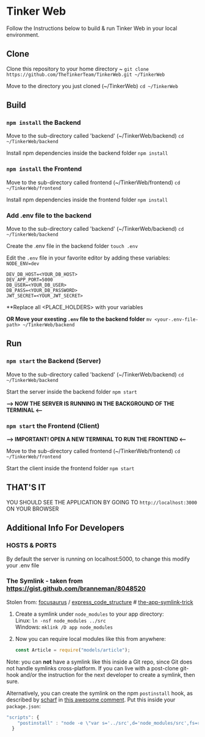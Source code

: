 # Tinker Web

Follow the Instructions below to build & run Tinker Web in your local environment.

## Clone

Clone this repository to your home directory ~
`git clone https://github.com/TheTinkerTeam/TinkerWeb.git ~/TinkerWeb`

Move to the directory you just cloned (~/TinkerWeb)
`cd ~/TinkerWeb`

## Build

### `npm install` the Backend

Move to the sub-directory called 'backend' (~/TinkerWeb/backend)
`cd ~/TinkerWeb/backend`

Install npm dependencies inside the backend folder
`npm install`

### `npm install` the Frontend

Move to the sub-directory called frontend (~/TinkerWeb/frontend)
`cd ~/TinkerWeb/frontend`

Install npm dependencies inside the frontend folder
`npm install`

### Add .env file to the backend

Move to the sub-directory called 'backend' (~/TinkerWeb/backend)
`cd ~/TinkerWeb/backend`

Create the .env file in the backend folder
`touch .env`

Edit the `.env` file in your favorite editor by adding these variables:
`NODE_ENV=dev`

```
DEV_DB_HOST=<YOUR_DB_HOST>
DEV_APP_PORT=5000
DB_USER=<YOUR_DB_USER>
DB_PASS=<YOUR_DB_PASSWORD>
JWT_SECRET=<YOUR_JWT_SECRET>
```
\*\*Replace all <PLACE_HOLDERS> with your variables

**OR Move your exesting `.env` file to the backend folder**
`mv <your-.env-file-path> ~/TinkerWeb/backend`

## Run

### `npm start` the Backend (Server)

Move to the sub-directory called 'backend' (~/TinkerWeb/backend)
`cd ~/TinkerWeb/backend`

Start the server inside the backend folder
`npm start`

**--> NOW THE SERVER IS RUNNING IN THE BACKGROUND OF THE TERMINAL <--**

### `npm start` the Frontend (Client)

**--> IMPORTANT! OPEN A NEW TERMINAL TO RUN THE FRONTEND <--**

Move to the sub-directory called frontend (~/TinkerWeb/frontend)
`cd ~/TinkerWeb/frontend`

Start the client inside the frontend folder
`npm start`

## THAT'S IT

YOU SHOULD SEE THE APPLICATION BY GOING TO `http://localhost:3000` ON YOUR BROWSER

## Additional Info For Developers

### HOSTS & PORTS

By default the server is running on localhost:5000, to change this modify your .env file

### The Symlink - taken from https://gist.github.com/branneman/8048520

Stolen from: [focusaurus](https://github.com/focusaurus) / [express_code_structure](https://github.com/focusaurus/express_code_structure) # [the-app-symlink-trick](https://github.com/focusaurus/express_code_structure#the-app-symlink-trick)

1. Create a symlink under `node_modules` to your app directory:  
   Linux: `ln -nsf node_modules ../src`  
   Windows: `mklink /D app node_modules`

2. Now you can require local modules like this from anywhere:
   ```js
   const Article = require("models/article");
   ```

Note: you can **not** have a symlink like this inside a Git repo, since Git does not handle symlinks cross-platform. If you can live with a post-clone git-hook and/or the instruction for the next developer to create a symlink, then sure.

Alternatively, you can create the symlink on the npm `postinstall` hook, as described by [scharf](https://github.com/scharf) in [this awesome comment](https://gist.github.com/branneman/8048520#gistcomment-1412502). Put this inside your `package.json`:

```js
"scripts": {
    "postinstall" : "node -e \"var s='../src',d='node_modules/src',fs=require('fs');fs.exists(d,function(e){e||fs.symlinkSync(s,d,'dir')});\""
  }
```
